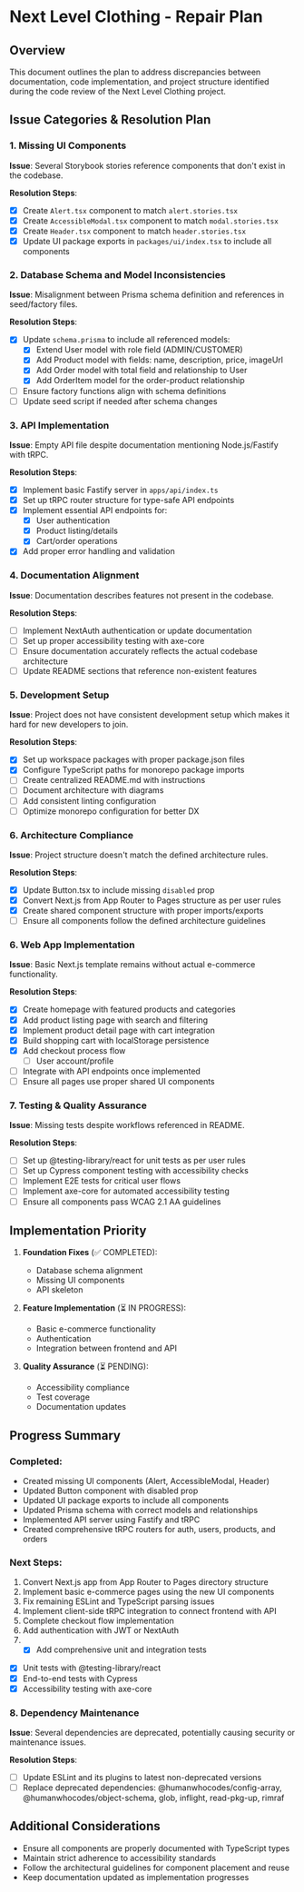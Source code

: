 # Next Level Clothing - Repair Plan

## Overview
This document outlines the plan to address discrepancies between documentation, code implementation, and project structure identified during the code review of the Next Level Clothing project.

## Issue Categories & Resolution Plan

### 1. Missing UI Components
**Issue**: Several Storybook stories reference components that don't exist in the codebase.

**Resolution Steps**:
- [x] Create `Alert.tsx` component to match `alert.stories.tsx`
- [x] Create `AccessibleModal.tsx` component to match `modal.stories.tsx` 
- [x] Create `Header.tsx` component to match `header.stories.tsx`
- [x] Update UI package exports in `packages/ui/index.tsx` to include all components

### 2. Database Schema and Model Inconsistencies
**Issue**: Misalignment between Prisma schema definition and references in seed/factory files.

**Resolution Steps**:
- [x] Update `schema.prisma` to include all referenced models:
  - [x] Extend User model with role field (ADMIN/CUSTOMER)
  - [x] Add Product model with fields: name, description, price, imageUrl
  - [x] Add Order model with total field and relationship to User
  - [x] Add OrderItem model for the order-product relationship
- [ ] Ensure factory functions align with schema definitions
- [ ] Update seed script if needed after schema changes

### 3. API Implementation
**Issue**: Empty API file despite documentation mentioning Node.js/Fastify with tRPC.

**Resolution Steps**:
- [x] Implement basic Fastify server in `apps/api/index.ts`
- [x] Set up tRPC router structure for type-safe API endpoints
- [x] Implement essential API endpoints for:
  - [x] User authentication
  - [x] Product listing/details
  - [x] Cart/order operations
- [x] Add proper error handling and validation

### 4. Documentation Alignment
**Issue**: Documentation describes features not present in the codebase.

**Resolution Steps**:
- [ ] Implement NextAuth authentication or update documentation
- [ ] Set up proper accessibility testing with axe-core
- [ ] Ensure documentation accurately reflects the actual codebase architecture
- [ ] Update README sections that reference non-existent features

### 5. Development Setup
**Issue**: Project does not have consistent development setup which makes it hard for new developers to join.

**Resolution Steps**:
- [x] Set up workspace packages with proper package.json files
- [x] Configure TypeScript paths for monorepo package imports
- [ ] Create centralized README.md with instructions
- [ ] Document architecture with diagrams
- [ ] Add consistent linting configuration
- [ ] Optimize monorepo configuration for better DX

### 6. Architecture Compliance
**Issue**: Project structure doesn't match the defined architecture rules.

**Resolution Steps**:
- [x] Update Button.tsx to include missing `disabled` prop
- [x] Convert Next.js from App Router to Pages structure as per user rules
- [x] Create shared component structure with proper imports/exports
- [ ] Ensure all components follow the defined architecture guidelines

### 6. Web App Implementation
**Issue**: Basic Next.js template remains without actual e-commerce functionality.

**Resolution Steps**:
- [x] Create homepage with featured products and categories
- [x] Add product listing page with search and filtering
- [x] Implement product detail page with cart integration
- [x] Build shopping cart with localStorage persistence
- [x] Add checkout process flow
  - [ ] User account/profile
- [ ] Integrate with API endpoints once implemented
- [ ] Ensure all pages use proper shared UI components

### 7. Testing & Quality Assurance
**Issue**: Missing tests despite workflows referenced in README.

**Resolution Steps**:
- [ ] Set up @testing-library/react for unit tests as per user rules
- [ ] Set up Cypress component testing with accessibility checks
- [ ] Implement E2E tests for critical user flows
- [ ] Implement axe-core for automated accessibility testing
- [ ] Ensure all components pass WCAG 2.1 AA guidelines

## Implementation Priority

1. **Foundation Fixes** (✅ COMPLETED):
   - Database schema alignment
   - Missing UI components
   - API skeleton

2. **Feature Implementation** (⏳ IN PROGRESS):
   - Basic e-commerce functionality
   - Authentication
   - Integration between frontend and API

3. **Quality Assurance** (⏳ PENDING):
   - Accessibility compliance
   - Test coverage
   - Documentation updates

## Progress Summary

### Completed:
- Created missing UI components (Alert, AccessibleModal, Header)
- Updated Button component with disabled prop
- Updated UI package exports to include all components
- Updated Prisma schema with correct models and relationships
- Implemented API server using Fastify and tRPC
- Created comprehensive tRPC routers for auth, users, products, and orders

### Next Steps:
1. Convert Next.js app from App Router to Pages directory structure
2. Implement basic e-commerce pages using the new UI components
3. Fix remaining ESLint and TypeScript parsing issues
4. Implement client-side tRPC integration to connect frontend with API
5. Complete checkout flow implementation
6. Add authentication with JWT or NextAuth
7. - [x] Add comprehensive unit and integration tests
  - [x] Unit tests with @testing-library/react
  - [x] End-to-end tests with Cypress
  - [x] Accessibility testing with axe-core

### 8. Dependency Maintenance
**Issue**: Several dependencies are deprecated, potentially causing security or maintenance issues.

**Resolution Steps**:
- [ ] Update ESLint and its plugins to latest non-deprecated versions
- [ ] Replace deprecated dependencies: @humanwhocodes/config-array, @humanwhocodes/object-schema, glob, inflight, read-pkg-up, rimraf

## Additional Considerations

- Ensure all components are properly documented with TypeScript types
- Maintain strict adherence to accessibility standards
- Follow the architectural guidelines for component placement and reuse
- Keep documentation updated as implementation progresses

